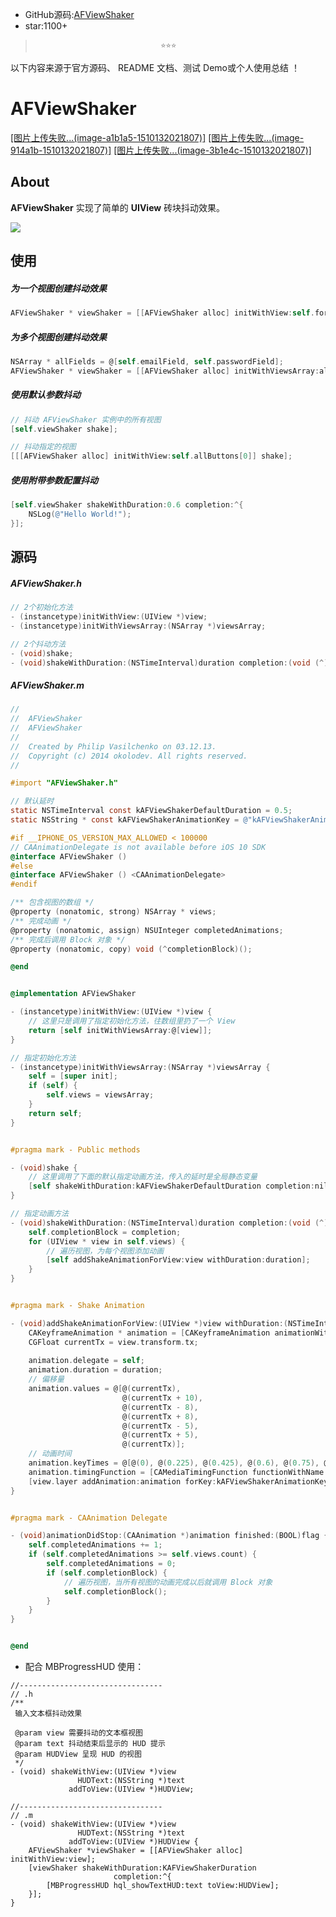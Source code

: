 * GitHub源码:[AFViewShaker](https://github.com/ArtFeel/AFViewShaker)
* star:1100+

>                                 ⭐️⭐️⭐️ 
以下内容来源于官方源码、 README 文档、测试 Demo或个人使用总结 ！

AFViewShaker
=======
[[图片上传失败...(image-a1b1a5-1510132021807)]](http://cocoapods.org)
[[图片上传失败...(image-914a1b-1510132021807)]](https://github.com/Carthage/Carthage)
[[图片上传失败...(image-3b1e4c-1510132021807)]]()

## About
**AFViewShaker** 实现了简单的 **UIView** 砖块抖动效果。

![](http://upload-images.jianshu.io/upload_images/2648731-2c1cdf7f5fc952df.gif?imageMogr2/auto-orient/strip)





## 使用

##### 为一个视图创建抖动效果
```objective-c
AFViewShaker * viewShaker = [[AFViewShaker alloc] initWithView:self.formView];
```

##### 为多个视图创建抖动效果
```objective-c
NSArray * allFields = @[self.emailField, self.passwordField];
AFViewShaker * viewShaker = [[AFViewShaker alloc] initWithViewsArray:allFields];
```

##### 使用默认参数抖动
```objective-c
// 抖动 AFViewShaker 实例中的所有视图
[self.viewShaker shake];

// 抖动指定的视图
[[[AFViewShaker alloc] initWithView:self.allButtons[0]] shake];
```

##### 使用附带参数配置抖动
```objective-c
[self.viewShaker shakeWithDuration:0.6 completion:^{
    NSLog(@"Hello World!");
}];
```



## 源码



##### **AFViewShaker.h**

```objective-c
// 2个初始化方法
- (instancetype)initWithView:(UIView *)view;
- (instancetype)initWithViewsArray:(NSArray *)viewsArray;

// 2个抖动方法
- (void)shake;
- (void)shakeWithDuration:(NSTimeInterval)duration completion:(void (^)())completion;
```



##### AFViewShaker.m

```objective-c
//
//  AFViewShaker
//  AFViewShaker
//
//  Created by Philip Vasilchenko on 03.12.13.
//  Copyright (c) 2014 okolodev. All rights reserved.
//

#import "AFViewShaker.h"

// 默认延时
static NSTimeInterval const kAFViewShakerDefaultDuration = 0.5;
static NSString * const kAFViewShakerAnimationKey = @"kAFViewShakerAnimationKey";

#if __IPHONE_OS_VERSION_MAX_ALLOWED < 100000
// CAAnimationDelegate is not available before iOS 10 SDK
@interface AFViewShaker ()
#else
@interface AFViewShaker () <CAAnimationDelegate>
#endif

/** 包含视图的数组 */
@property (nonatomic, strong) NSArray * views;
/** 完成动画 */
@property (nonatomic, assign) NSUInteger completedAnimations;
/** 完成后调用 Block 对象 */
@property (nonatomic, copy) void (^completionBlock)();

@end


@implementation AFViewShaker

- (instancetype)initWithView:(UIView *)view {
    // 这里只是调用了指定初始化方法，往数组里扔了一个 View
    return [self initWithViewsArray:@[view]];
}

// 指定初始化方法
- (instancetype)initWithViewsArray:(NSArray *)viewsArray {
    self = [super init];
    if (self) {
        self.views = viewsArray;
    }
    return self;
}


#pragma mark - Public methods

- (void)shake {
    // 这里调用了下面的默认指定动画方法，传入的延时是全局静态变量
    [self shakeWithDuration:kAFViewShakerDefaultDuration completion:nil];
}

// 指定动画方法
- (void)shakeWithDuration:(NSTimeInterval)duration completion:(void (^)())completion {
    self.completionBlock = completion;
    for (UIView * view in self.views) {
        // 遍历视图，为每个视图添加动画
        [self addShakeAnimationForView:view withDuration:duration];
    }
}


#pragma mark - Shake Animation

- (void)addShakeAnimationForView:(UIView *)view withDuration:(NSTimeInterval)duration {
    CAKeyframeAnimation * animation = [CAKeyframeAnimation animationWithKeyPath:@"transform.translation.x"];
    CGFloat currentTx = view.transform.tx;
    
    animation.delegate = self;
    animation.duration = duration;
    // 偏移量
    animation.values = @[@(currentTx),
                         @(currentTx + 10),
                         @(currentTx - 8),
                         @(currentTx + 8),
                         @(currentTx - 5),
                         @(currentTx + 5),
                         @(currentTx)];
    // 动画时间
    animation.keyTimes = @[@(0), @(0.225), @(0.425), @(0.6), @(0.75), @(0.875), @(1)];
    animation.timingFunction = [CAMediaTimingFunction functionWithName:kCAMediaTimingFunctionEaseInEaseOut];
    [view.layer addAnimation:animation forKey:kAFViewShakerAnimationKey];
}


#pragma mark - CAAnimation Delegate

- (void)animationDidStop:(CAAnimation *)animation finished:(BOOL)flag {
    self.completedAnimations += 1;
    if (self.completedAnimations >= self.views.count) {
        self.completedAnimations = 0;
        if (self.completionBlock) {
            // 遍历视图，当所有视图的动画完成以后就调用 Block 对象
            self.completionBlock();
        }
    }
}


@end

```

* 配合 MBProgressHUD 使用：
```
//--------------------------------
// .h
/**
 输入文本框抖动效果
 
 @param view 需要抖动的文本框视图
 @param text 抖动结束后显示的 HUD 提示
 @param HUDView 呈现 HUD 的视图
 */
- (void) shakeWithView:(UIView *)view
               HUDText:(NSString *)text
             addToView:(UIView *)HUDView;

//--------------------------------
// .m
- (void) shakeWithView:(UIView *)view
               HUDText:(NSString *)text
             addToView:(UIView *)HUDView {
    AFViewShaker *viewShaker = [[AFViewShaker alloc] initWithView:view];
    [viewShaker shakeWithDuration:KAFViewShakerDuration
                       completion:^{
        [MBProgressHUD hql_showTextHUD:text toView:HUDView];
    }];
}
```
